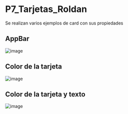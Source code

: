 # P7_Tarjetas_Roldan
Se realizan varios ejemplos de card con sus propiedades

## AppBar
![image](https://github.com/user-attachments/assets/21b8dbd8-551d-4c34-ac39-92d65dfb2ae4)

## Color de la tarjeta

![image](https://github.com/user-attachments/assets/011f9e22-bb31-45f1-85b9-fed7955f7a44)


## Color de la tarjeta y texto

![image](https://github.com/user-attachments/assets/7c1bb58c-3426-4709-af19-1b0c20f2bb04)






